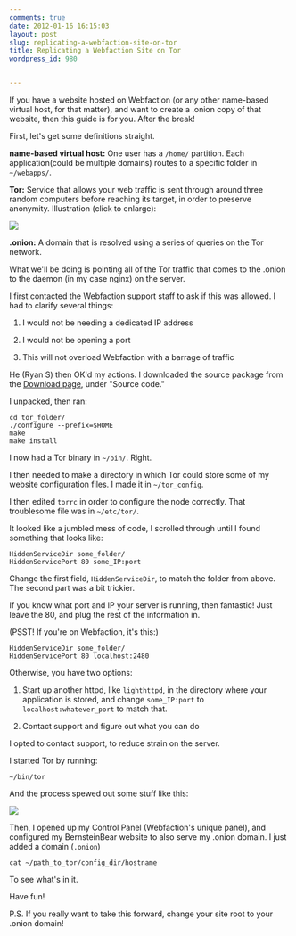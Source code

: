 ```yaml
---
comments: true
date: 2012-01-16 16:15:03
layout: post
slug: replicating-a-webfaction-site-on-tor
title: Replicating a Webfaction Site on Tor
wordpress_id: 980


---
```


If you have a website hosted on Webfaction (or any other name-based virtual host, for that matter), and want to create a .onion copy of that website, then this guide is for you. After the break!



First, let's get some definitions straight.

**name-based virtual host:** One user has a `/home/` partition. Each application(could be multiple domains) routes to a specific folder in `~/webapps/`.

**Tor:** Service that allows your web traffic is sent through around three random computers before reaching its target, in order to preserve anonymity. Illustration (click to enlarge):

![](http://wp.bernsteinbear.com/wp-content/uploads/2012/01/Tor-HTTP-Transmission-300x113.png)

**.onion:** A domain that is resolved using a series of queries on the Tor network.

What we'll be doing is pointing all of the Tor traffic that comes to the .onion to the daemon (in my case nginx) on the server.

I first contacted the Webfaction support staff to ask if this was allowed. I had to clarify several things:


  1. I would not be needing a dedicated IP address

	
  2. I would not be opening a port

	
  3. This will not overload Webfaction with a barrage of traffic


He (Ryan S) then OK'd my actions. I downloaded the source package from the [Download page](https://www.torproject.org/download/download.html.en), under "Source code."

I unpacked, then ran:
    
    cd tor_folder/
    ./configure --prefix=$HOME
    make
    make install


I now had a Tor binary in `~/bin/`. Right.

I then needed to make a directory in which Tor could store some of my website configuration files. I made it in `~/tor_config`.

I then edited `torrc` in order to configure the node correctly. That troublesome file was in `~/etc/tor/`.

It looked like a jumbled mess of code, I scrolled through until I found something that looks like:

    
    HiddenServiceDir some_folder/
    HiddenServicePort 80 some_IP:port


Change the first field, `HiddenServiceDir`, to match the folder from above. The second part was a bit trickier.

If you know what port and IP your server is running, then fantastic! Just leave the 80, and plug the rest of the information in.

(PSST! If you're on Webfaction, it's this:)

    
    HiddenServiceDir some_folder/
    HiddenServicePort 80 localhost:2480


Otherwise, you have two options:
	
  1. Start up another httpd, like `lighthttpd`, in the directory where your application is stored, and change `some_IP:port` to `localhost:whatever_port` to match that.

  2. Contact support and figure out what you can do


I opted to contact support, to reduce strain on the server.

I started Tor by running:

    
    ~/bin/tor


And the process spewed out some stuff like this:

![](http://wp.bernsteinbear.com/wp-content/uploads/2012/01/Screen-shot-2012-01-16-at-4.15.23-PM-300x80.png)

Then, I opened up my Control Panel (Webfaction's unique panel), and configured my BernsteinBear website to also serve my .onion domain. I just added a domain (`.onion`)
    
    cat ~/path_to_tor/config_dir/hostname

To see what's in it.

Have fun!

P.S. If you really want to take this forward, change your site root to your .onion domain!
